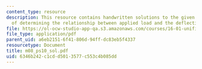 ```yaml
---
content_type: resource
description: This resource contains handwritten solutions to the given problem set
  of determining the relationship between applied load and the deflection point.
file: https://ol-ocw-studio-app-qa.s3.amazonaws.com/courses/16-01-unified-engineering-i-ii-iii-iv-fall-2005-spring-2006/6346b242c1cdd5013577c553c4b085dd_m08_ps10_sol.pdf
file_type: application/pdf
parent_uid: a6eb2151-6f41-806d-94ff-dc83eb5f4337
resourcetype: Document
title: m08_ps10_sol.pdf
uid: 6346b242-c1cd-d501-3577-c553c4b085dd
---
```


